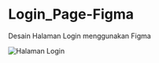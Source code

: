 # Login_Page-Figma
Desain Halaman Login menggunakan Figma       
     
     
![Halaman Login](https://github.com/user-attachments/assets/b5afdd89-0b04-4274-b39d-0617314af7a9)
